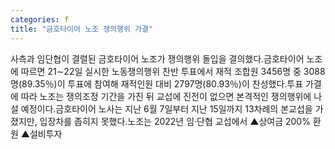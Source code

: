 ```yaml
---
categories: f
title: "금호타이어 노조 쟁의행위 가결"
---
```

사측과 임단협이 결렬된 금호타이어 노조가 쟁의행위 돌입을 결의했다.금호타이어 노조에 따르면 21∼22일 실시한 노동쟁의행위 찬반 투표에서 재적 조합원 3456명 중 3088명(89.35％)이 투표에 참여해 재적인원 대비 2797명(80.93％)이 찬성했다.투표 가결에 따라 노조는 쟁의조정 기간을 가진 뒤 교섭에 진전이 없으면 본격적인 쟁의행위에 나설 예정이다.금호타이어 노사는 지난 6월 7일부터 지난 15일까지 13차례의 본교섭을 가졌지만, 입장차를 좁히지 못했다.노조는 2022년 임·단협 교섭에서 ▲상여금 200% 환원 ▲설비투자